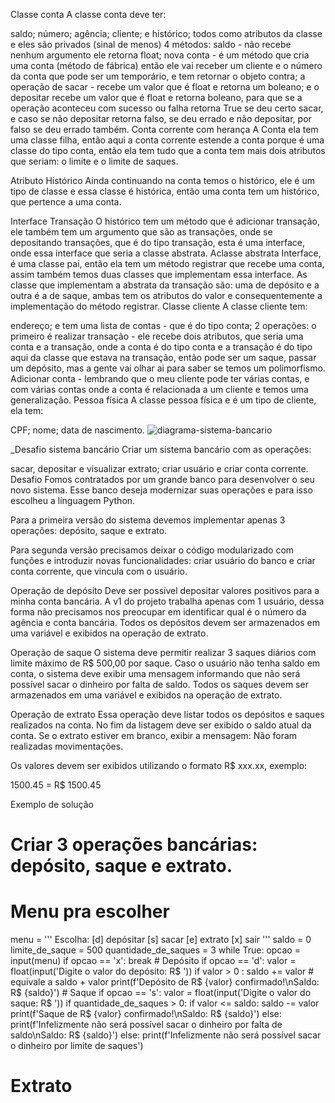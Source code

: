 Classe conta 
A classe conta deve ter:

saldo;
número;
agência;
cliente;
e histórico;
todos como atributos da classe e eles são privados (sinal de menos)
4 métodos:
saldo - não recebe nenhum argumento ele retorna float;
nova conta - é um método que cria uma conta (método de fábrica) então ele vai receber um cliente e o número da conta que pode ser um temporário, e tem retornar o objeto contra;
a operação de sacar - recebe um valor que é float e retorna um boleano;
e o depositar recebe um valor que é float e retorna boleano, para que se a operação aconteceu com sucesso ou falha retorna True se deu certo sacar, e caso se não depositar retorna falso, se deu errado e não depositar, por falso se deu errado também.
Conta corrente com herança
A Conta ela tem uma classe filha, então aqui a conta corrente estende a conta porque é uma classe do tipo conta, então ela tem tudo que a conta tem mais dois atributos que seriam: o limite e o limite de saques.

Atributo Histórico
Ainda continuando na conta temos o histórico, ele é um tipo de classe e essa classe é histórica, então uma conta tem um histórico, que pertence a uma conta.

Interface Transação
O histórico tem um método que é adicionar transação, ele também tem um argumento que são as transações, onde se depositando transações, que é do tipo transação, esta é uma interface, onde essa interface que seria a classe abstrata.
Aclasse abstrata Interface, é uma classe pai, então ela tem um método registrar que recebe uma conta, assim também temos duas classes que implementam essa interface.
As classe que implementam a abstrata da transação são: uma de depósito e a outra é a de saque, ambas tem os atributos do valor e consequentemente a implementação do método registrar.
Classe cliente
A classe cliente tem:

endereço;
e tem uma lista de contas - que é do tipo conta;
2 operações:
o primeiro é realizar transação - ele recebe dois atributos, que seria uma conta e a transação, onde a conta é do tipo conta e a transação é do tipo aqui da classe que estava na transação, então pode ser um saque, passar um depósito, mas a gente vai olhar ai para saber se temos um polimorfismo.
Adicionar conta - lembrando que o meu cliente pode ter várias contas, e com várias contas onde a conta é relacionada a um cliente e temos uma generalização.
Pessoa física
A classe pessoa física e é um tipo de cliente, ela tem:

CPF;
nome;
data de nascimento.
![diagrama-sistema-bancario](https://github.com/Clickylightiano/sistema-bancario/assets/169697198/1135cb72-bd57-4f5c-a4aa-0af0e07264ae)

_Desafio sistema bancário
Criar um sistema bancário com as operações:

sacar, depositar e visualizar extrato;
criar usuário e criar conta corrente.
Desafio
Fomos contratados por um grande banco para desenvolver o seu novo sistema. Esse banco deseja modernizar suas operações e para isso escolheu a linguagem Python.

Para a primeira versão do sistema devemos implementar apenas 3 operações: depósito, saque e extrato.

Para segunda versão precisamos deixar o código modularizado com funções e introduzir novas funcionalidades: criar usuário do banco e criar conta corrente, que vincula com o usuário.

Operação de depósito
Deve ser possível depositar valores positivos para a minha conta bancária. A v1 do projeto trabalha apenas com 1 usuário, dessa forma não precisamos nos preocupar em identificar qual é o número da agência e conta bancária. Todos os depósitos devem ser armazenados em uma variável e exibidos na operação de extrato.

Operação de saque
O sistema deve permitir realizar 3 saques diários com limite máximo de R$ 500,00 por saque. Caso o usuário não tenha saldo em conta, o sistema deve exibir uma mensagem informando que não será possível sacar o dinheiro por falta de saldo. Todos os saques devem ser armazenados em uma variável e exibidos na operação de extrato.

Operação de extrato
Essa operação deve listar todos os depósitos e saques realizados na conta. No fim da listagem deve ser exibido o saldo atual da conta. Se o extrato estiver em branco, exibir a mensagem: Não foram realizadas movimentações.

Os valores devem ser exibidos utilizando o formato R$ xxx.xx, exemplo:

1500.45 = R$ 1500.45

Exemplo de solução
# Criar 3 operações bancárias: depósito, saque e extrato.

# Menu pra escolher
menu = '''
Escolha:
  [d] depósitar
  [s] sacar
  [e] extrato
  [x] sair
'''
saldo = 0
limite_de_saque = 500
quantidade_de_saques = 3
while True:
    opcao = input(menu)
    if opcao == 'x': break
    # Depósito
    if opcao == 'd':
        valor = float(input('Digite o valor do depósito: R$ '))
        if valor > 0 :
            saldo += valor  # equivale a saldo + valor
            print(f'Depósito de R$ {valor} confirmado!\nSaldo: R$ {saldo}')
    # Saque
    if opcao == 's':
        valor = float(input('Digite o valor do saque: R$ '))
        if quantidade_de_saques > 0:
            if valor <= saldo:
                saldo -= valor
                print(f'Saque de R$ {valor} confirmado!\nSaldo: R$ {saldo}')
            else:
                print(f'Infelizmente não será possível sacar o dinheiro por falta de saldo\nSaldo: R$ {saldo}')
        else:
            print(f'Infelizmente não será possível sacar o dinheiro por limite de saques')

# Extrato

